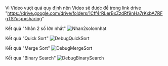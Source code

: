 Vì Video vượt quá quy định nên Video sẽ được để trong link drive "https://drive.google.com/drive/folders/1Cff4rRLerBxZzdRf9nHa7rKxbA7RFgTS?usp=sharing"

Kết quả "Nhân 2 số lớn nhất"
![Nhan2solonnhat](https://github.com/hugo6428/2033210550_PhamTranMinhNhat_PTTKTT/assets/105966382/40010bd8-0661-460e-836a-0e5d025588ac)

Kết quả "Quick Sort"
![DebugQuickSort](https://github.com/hugo6428/2033210550_PhamTranMinhNhat_PTTKTT/assets/105966382/696f8bec-3a73-4174-8f65-9701e674a9e2)

Kết quả "Merge Sort"
![DebugMergeSort](https://github.com/hugo6428/2033210550_PhamTranMinhNhat_PTTKTT/assets/105966382/09f73c41-d0e4-416c-8bfc-33eb34ba253c)

Kết quả "Binary Search"
![DebugBinarySearch](https://github.com/hugo6428/2033210550_PhamTranMinhNhat_PTTKTT/assets/105966382/33f6c9ad-b038-46f0-b45b-59408e26f4ff)
